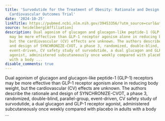 ```yaml
---
title: 'Survodutide for the Treatment of Obesity: Rationale and Design of the SYNCHRONIZE
  Cardiovascular Outcomes Trial'
date: '2024-10-25'
linkTitle: https://pubmed.ncbi.nlm.nih.gov/39453356/?utm_source=curl&utm_medium=rss&utm_campaign=pubmed-2&utm_content=1FakS-2QOkCT8HsMOQP1bCRQ4YzyumYOmxmF0moLsQ3dFB1E9V&fc=20220326224207&ff=20241026190550&v=2.18.0.post9+e462414
source: heidelberg[Affiliation]
description: Dual agonism of glucagon and glucagon-like peptide-1 (GLP-1) receptors
  may be more effective than GLP-1 receptor agonism alone in reducing body weight,
  but the cardiovascular (CV) effects are unknown. The authors describe the rationale
  and design of SYNCHRONIZE-CVOT, a phase 3, randomized, double-blind, parallel-group,
  event-driven, CV safety study of survodutide, a dual glucagon and GLP-1 receptor
  agonist, administered subcutaneously once weekly compared with placebo in adults
  with a body ...
disable_comments: true
---
```

Dual agonism of glucagon and glucagon-like peptide-1 (GLP-1) receptors may be more effective than GLP-1 receptor agonism alone in reducing body weight, but the cardiovascular (CV) effects are unknown. The authors describe the rationale and design of SYNCHRONIZE-CVOT, a phase 3, randomized, double-blind, parallel-group, event-driven, CV safety study of survodutide, a dual glucagon and GLP-1 receptor agonist, administered subcutaneously once weekly compared with placebo in adults with a body ...
